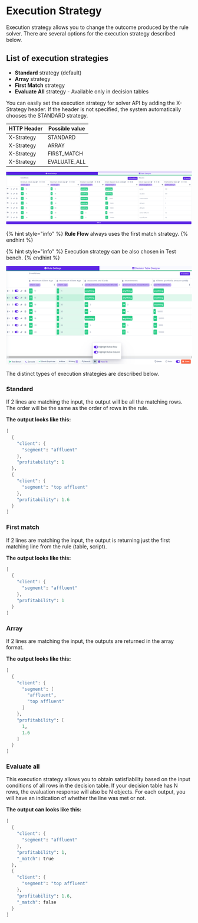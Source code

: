 # Execution Strategy

Execution strategy allows you to change the outcome produced by the rule solver. There are several options for the execution strategy described below.

## List of execution strategies

* **Standard** strategy (default)
* **Array** strategy
* **First Match** strategy
* **Evaluate All** strategy - Available only in decision tables

You can easily set the execution strategy for solver API by adding the X-Strategy header. If the header is not specified, the system automatically chooses the STANDARD strategy.

| HTTP Header | Possible value |
| ----------- | -------------- |
| X-Strategy  | STANDARD       |
| X-Strategy  | ARRAY          |
| X-Strategy  | FIRST\_MATCH   |
| X-Strategy  | EVALUATE\_ALL  |

![](<../.gitbook/assets/image (141).png>)

{% hint style="info" %}
**Rule Flow** always uses the first match strategy.
{% endhint %}

{% hint style="info" %}
Execution strategy can be also chosen in Test bench.
{% endhint %}

![](<../.gitbook/assets/image (164).png>)

The distinct types of execution strategies are described below.

### Standard

If 2 lines are matching the input, the output will be all the matching rows. The order will be the same as the order of rows in the rule.

**The output looks like this:**

```scheme
[
  {
    "client": {
      "segment": "affluent"
    },
    "profitability": 1
  },
  {
    "client": {
      "segment": "top affluent"
    },
    "profitability": 1.6
  }
]
```

### First match

If 2 lines are matching the input, the output is returning just the first matching line from the rule (table, script).

**The output looks like this:**

```scheme
[
  {
    "client": {
      "segment": "affluent"
    },
    "profitability": 1
  }
]
```

### Array

If 2 lines are matching the input, the outputs are returned in the array format.

**The output looks like this:**

```scheme
[
  {
    "client": {
      "segment": [
        "affluent",
        "top affluent"
      ]
    },
    "profitability": [
      1,
      1.6
    ]
  }
]
```

### Evaluate all

This execution strategy allows you to obtain satisfiability based on the input conditions of all rows in the decision table. If your decision table has N rows, the evaluation response will also be N objects. For each output, you will have an indication of whether the line was met or not.

**The output can looks like this:**

```scheme
[
  {
    "client": {
      "segment": "affluent"
    },
    "profitability": 1,
    "_match": true
  },
  {
    "client": {
      "segment": "top affluent"
    },
    "profitability": 1.6,
    "_match": false
  }
]
```
